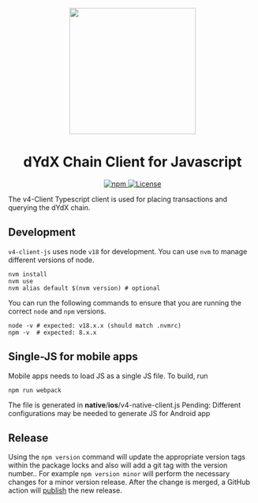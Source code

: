 <p align="center"><img src="https://dydx.exchange/icon.svg?" width="256" /></p>

<h1 align="center">dYdX Chain Client for Javascript</h1>

<div align="center">
  <a href='https://www.npmjs.com/package/@dydxprotocol/v4-client-js'>
    <img src='https://img.shields.io/npm/v/@dydxprotocol/v4-client-js.svg' alt='npm'/>
  </a>
  <a href='https://github.com/dydxprotocol/v4-clients/blob/main/v4-client-js/LICENSE'>
    <img src='https://img.shields.io/badge/License-AGPL_v3-blue.svg' alt='License' />
  </a>
</div>

The v4-Client Typescript client is used for placing transactions and querying the dYdX chain.

## Development

`v4-client-js` uses node `v18` for development. You can use `nvm` to manage different versions of node.

```
nvm install
nvm use
nvm alias default $(nvm version) # optional
```

You can run the following commands to ensure that you are running the correct `node` and `npm` versions.

```
node -v # expected: v18.x.x (should match .nvmrc)
npm -v  # expected: 8.x.x
```

## Single-JS for mobile apps

Mobile apps needs to load JS as a single JS file. To build, run

```
npm run webpack
```

The file is generated in **native**/**ios**/v4-native-client.js
Pending: Different configurations may be needed to generate JS for Android app

## Release

Using the `npm version` command will update the appropriate version tags within the package locks and also will add a git tag with the version number..
For example `npm version minor` will perform the necessary changes for a minor version release. After the change is merged, a GitHub action will
[publish](https://github.com/dydxprotocol/v4-clients/blob/master/.github/workflows/js-publish.yml) the new release.
